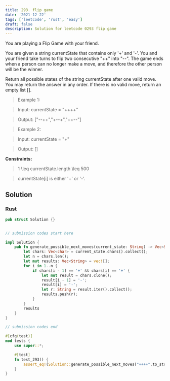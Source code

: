 ```yaml
---
title: 293. flip game
date: '2021-12-22'
tags: ['leetcode', 'rust', 'easy']
draft: false
description: Solution for leetcode 0293 flip game
---
```


 

You are playing a Flip Game with your friend.



You are given a string currentState that contains only '+' and '-'. You and your friend take turns to flip two consecutive "++" into "--". The game ends when a person can no longer make a move, and therefore the other person will be the winner.



Return all possible states of the string currentState after one valid move. You may return the answer in any order. If there is no valid move, return an empty list [].



 



 > Example 1:



 > Input: currentState <TeX>=</TeX> "++++"

 > Output: ["--++","+--+","++--"]

 > Example 2:



 > Input: currentState <TeX>=</TeX> "+"

 > Output: []

 



**Constraints:**



 > 1 <TeX>\leq</TeX> currentState.length <TeX>\leq</TeX> 500

 > currentState[i] is either '+' or '-'.


## Solution
### Rust
```rust
pub struct Solution {}


// submission codes start here

impl Solution {
    pub fn generate_possible_next_moves(current_state: String) -> Vec<String> {
        let chars: Vec<char> = current_state.chars().collect();
        let n = chars.len();
        let mut results: Vec<String> = vec![];
        for i in 1..n {
            if chars[i - 1] == '+' && chars[i] == '+' {
                let mut result = chars.clone();
                result[i - 1] = '-';
                result[i] = '-';
                let r: String = result.iter().collect();
                results.push(r);
            }
        }
        results
    }
}

// submission codes end

#[cfg(test)]
mod tests {
    use super::*;

    #[test]
    fn test_293() {
        assert_eq!(Solution::generate_possible_next_moves("++++".to_string()), vec!["--++".to_string(),"+--+".to_string(),"++--".to_string()]);
    }
}

```

